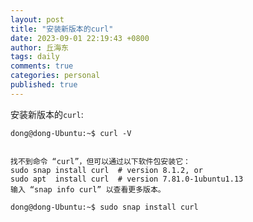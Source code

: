 ```yaml
---
layout: post
title: "安装新版本的curl"
date: 2023-09-01 22:19:43 +0800
author: 丘海东 
tags: daily
comments: true
categories: personal
published: true
---
```

安装新版本的`curl`:  

	dong@dong-Ubuntu:~$ curl -V
	
	
	找不到命令 “curl”，但可以通过以下软件包安装它：
	sudo snap install curl  # version 8.1.2, or
	sudo apt  install curl  # version 7.81.0-1ubuntu1.13
	输入 “snap info curl” 以查看更多版本。
	
	dong@dong-Ubuntu:~$ sudo snap install curl
